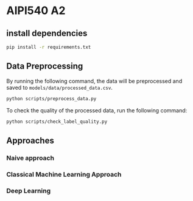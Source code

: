 # AIPI540 A2


## install dependencies

```bash
pip install -r requirements.txt
```

## Data Preprocessing

By running the following command, the data will be preprocessed and saved to `models/data/processed_data.csv`.

```bash
python scripts/preprocess_data.py
```

To check the quality of the processed data, run the following command:

```bash
python scripts/check_label_quality.py
```

## Approaches

### Naive approach

### Classical Machine Learning Approach

### Deep Learning